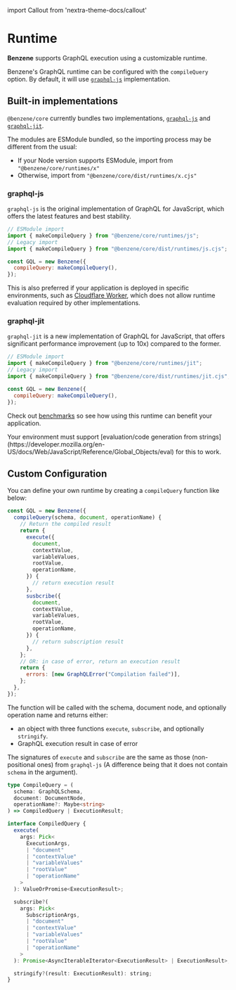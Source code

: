 import Callout from 'nextra-theme-docs/callout'

# Runtime

**Benzene** supports GraphQL execution using a customizable runtime.

Benzene's GraphQL runtime can be configured with the `compileQuery` option. By default, it will use [`graphql-js`](#graphql-js) implementation.

## Built-in implementations

`@benzene/core` currently bundles two implementations, [`graphql-js`](https://github.com/graphql/graphql-js) and [`graphql-jit`](https://github.com/zalando-incubator/graphql-jit).

The modules are ESModule bundled, so the importing process may be different from the usual:

- If your Node version supports ESModule, import from `"@benzene/core/runtimes/x"`
- Otherwise, import from `"@benzene/core/dist/runtimes/x.cjs"`

### graphql-js

`graphql-js` is the original implementation of GraphQL for JavaScript, which offers the latest features and best stability.

```js
// ESModule import
import { makeCompileQuery } from "@benzene/core/runtimes/js";
// Legacy import
import { makeCompileQuery } from "@benzene/core/dist/runtimes/js.cjs";

const GQL = new Benzene({
  compileQuery: makeCompileQuery(),
});
```

This is also preferred if your application is deployed in specific environments, such as [Cloudflare Worker](https://workers.cloudflare.com/), which does not allow runtime evaluation required by other implementations.

### graphql-jit

`graphql-jit` is a new implementation of GraphQL for JavaScript, that offers significant performance improvement (up to 10x) compared to the former.

```js
// ESModule import
import { makeCompileQuery } from "@benzene/core/runtimes/jit";
// Legacy import
import { makeCompileQuery } from "@benzene/core/dist/runtimes/jit.cjs";

const GQL = new Benzene({
  compileQuery: makeCompileQuery(),
});
```

Check out [benchmarks](/benchmarks) so see how using this runtime can benefit your application.

<Callout emoji="💡">
  Your environment must support [evaluation/code generation from strings](https://developer.mozilla.org/en-US/docs/Web/JavaScript/Reference/Global_Objects/eval) for this to work.
</Callout>

## Custom Configuration

You can define your own runtime by creating a `compileQuery` function like below:

```js
const GQL = new Benzene({
  compileQuery(schema, document, operationName) {
    // Return the compiled result
    return {
      execute({
        document,
        contextValue,
        variableValues,
        rootValue,
        operationName,
      }) {
        // return execution result
      },
      susbcribe({
        document,
        contextValue,
        variableValues,
        rootValue,
        operationName,
      }) {
        // return subscription result
      },
    };
    // OR: in case of error, return an execution result
    return {
      errors: [new GraphQLError("Compilation failed")],
    };
  },
});
```

The function will be called with the schema, document node, and optionally operation name and returns either:

- an object with three functions `execute`, `subscribe`, and optionally `stringify`.
- GraphQL execution result in case of error

The signatures of `execute` and `subscribe` are the same as those (non-positional ones) from `graphql-js` (A difference being that it does not contain `schema` in the argument).

```ts
type CompileQuery = (
  schema: GraphQLSchema,
  document: DocumentNode,
  operationName?: Maybe<string>
) => CompiledQuery | ExecutionResult;

interface CompiledQuery {
  execute(
    args: Pick<
      ExecutionArgs,
      | "document"
      | "contextValue"
      | "variableValues"
      | "rootValue"
      | "operationName"
    >
  ): ValueOrPromise<ExecutionResult>;

  subscribe?(
    args: Pick<
      SubscriptionArgs,
      | "document"
      | "contextValue"
      | "variableValues"
      | "rootValue"
      | "operationName"
    >
  ): Promise<AsyncIterableIterator<ExecutionResult> | ExecutionResult>;

  stringify?(result: ExecutionResult): string;
}
```
